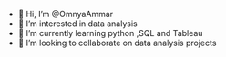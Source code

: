 - 👋 Hi, I’m @OmnyaAmmar
- 👀 I’m interested in data analysis
- 🌱 I’m currently learning python ,SQL and Tableau
- 💞️ I’m looking to collaborate on data analysis projects


<!---
OmnyaAmmar/OmnyaAmmar is a ✨ special ✨ repository because its `README.md` (this file) appears on your GitHub profile.
You can click the Preview link to take a look at your changes.
--->
